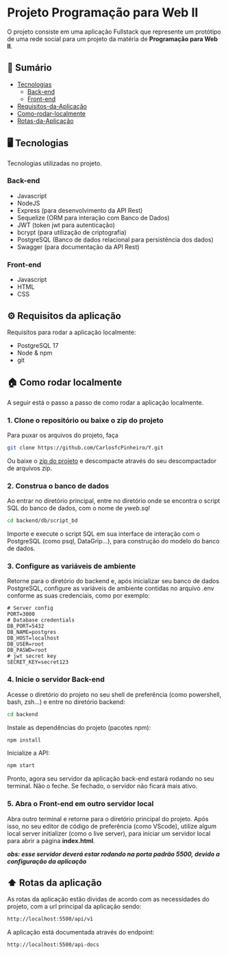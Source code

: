 # Projeto Programação para Web II
O projeto consiste em uma aplicação Fullstack que represente um protótipo de uma rede social para um projeto da matéria de **Programação para Web II**.

## 📖 Sumário
- [Tecnologias](#️-tecnologias)
    - [Back-end](#back-end)
    - [Front-end](#front-end)
- [Requisitos-da-Aplicação](#️-requisitos-da-aplicação)
- [Como-rodar-localmente](#-como-rodar-localmente)
- [Rotas-da-Aplicação](#️-rotas-da-aplicação)

## 🖥️ Tecnologias
Tecnologias utilizadas no projeto.

### Back-end
- Javascript
- NodeJS
- Express (para desenvolvimento da API Rest)
- Sequelize (ORM para interação com Banco de Dados)
- JWT (token jwt para autenticação)
- bcrypt (para utilização de criptografia)
- PostgreSQL (Banco de dados relacional para persistência dos dados)
- Swagger (para documentação da API Rest)

### Front-end
- Javascript
- HTML
- CSS

## ⚙️ Requisitos da aplicação
Requisitos para rodar a aplicação localmente:
- PostgreSQL 17
- Node & npm
- git

## 🏠 Como rodar localmente
A seguir está o passo a passo de como rodar a aplicação localmente.

### 1. Clone o repositório ou baixe o zip do projeto
Para puxar os arquivos do projeto, faça
```bash
git clone https://github.com/CarlosfcPinheiro/Y.git
```
Ou baixe o [zip do projeto](https://github.com/CarlosfcPinheiro/Y/releases/download/zip/Y-main.zip) e descompacte através do seu descompactador de arquivos zip.

### 2. Construa o banco de dados
Ao entrar no diretório principal, entre no diretório onde se encontra o script SQL do banco de dados, com o nome de *yweb.sql*
```bash
cd backend/db/script_bd
```
Importe e execute o script SQL em sua interface de interação com o PostgreSQL (como psql, DataGrip...), para construção do modelo do banco de dados.

### 3. Configure as variáveis de ambiente
Retorne para o diretório do backend e, após inicializar seu banco de dados PostgreSQL, configure as variáveis de ambiente contidas no arquivo .env conforme as suas credenciais, como por exemplo:
```.env
# Server config
PORT=3000
# Database credentials
DB_PORT=5432
DB_NAME=postgres
DB_HOST=localhost
DB_USER=root
DB_PASWD=root
# jwt secret key
SECRET_KEY=secret123
```

### 4. Inicie o servidor Back-end
Acesse o diretório do projeto no seu shell de preferência (como powershell, bash, zsh...) e entre no diretório backend:
```bash
cd backend
```
Instale as dependências do projeto (pacotes npm):
```bash
npm install
```
Inicialize a API:
```bash
npm start
```
Pronto, agora seu servidor da aplicação back-end estará rodando no seu terminal. Não o feche. Se fechado, o servidor não ficará mais ativo.

### 5. Abra o Front-end em outro servidor local
Abra outro terminal e retorne para o diretório principal do projeto. Após isso, no seu editor de código de preferência (como VScode), utilize algum local server initializer (como o live server), para iniciar um servidor local para abrir a página **index.html**.

***obs: esse servidor deverá estar rodando na porta padrão 5500, devido a configuração da aplicação***

## ⬆️ Rotas da aplicação
As rotas da aplicação estão dividas de acordo com as necessidades do projeto, com a url principal da aplicação sendo:
```bash
http://localhost:5500/api/v1
```
A aplicação está documentada através do endpoint:
```bas
http://localhost:5500/api-docs
```
